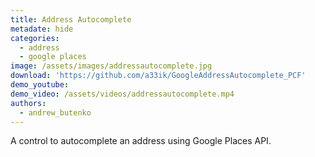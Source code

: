 ```yaml
---
title: Address Autocomplete
metadate: hide
categories:
  - address
  - google places
image: /assets/images/addressautocomplete.jpg
download: 'https://github.com/a33ik/GoogleAddressAutocomplete_PCF'
demo_youtube:
demo_video: /assets/videos/addressautocomplete.mp4
authors:
  - andrew_butenko
---
```


A control to autocomplete an address using Google Places API. 
